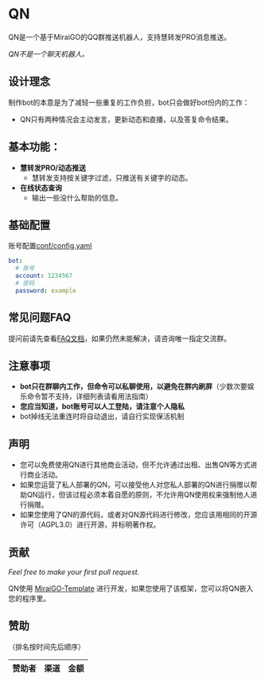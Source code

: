 # QN

QN是一个基于MiraiGO的QQ群推送机器人，支持慧转发PRO消息推送。

*QN不是一个聊天机器人。*

## 设计理念

制作bot的本意是为了减轻一些重复的工作负担，bot只会做好bot份内的工作：

- QN只有两种情况会主动发言，更新动态和直播，以及答复命令结果。

## **基本功能：**

- **慧转发PRO/动态推送**
    - 慧转发支持按关键字过滤，只推送有关键字的动态。
- **在线状态查询**
    - 输出一些没什么帮助的信息。

## 基础配置

账号配置[conf/config.yaml](./conf/config.yaml)
```yaml
bot:
  # 账号
  account: 1234567
  # 密码
  password: example
```

## 常见问题FAQ

提问前请先查看[FAQ文档](/FAQ.md)，如果仍然未能解决，请咨询唯一指定交流群。

## 注意事项

- **bot只在群聊内工作，但命令可以私聊使用，以避免在群内刷屏**（少数次要娱乐命令暂不支持，详细列表请看用法指南）
- **您应当知道，bot账号可以人工登陆，请注意个人隐私**
- bot掉线无法重连时将自动退出，请自行实现保活机制

## 声明

- 您可以免费使用QN进行其他商业活动，但不允许通过出租、出售QN等方式进行商业活动。
- 如果您运营了私人部署的QN，可以接受他人对您私人部署的QN进行捐赠以帮助QN运行，但该过程必须本着自愿的原则，不允许用QN使用权来强制他人进行捐赠。
- 如果您使用了QN的源代码，或者对QN源代码进行修改，您应该用相同的开源许可（AGPL3.0）进行开源，并标明著作权。


## 贡献

*Feel free to make your first pull request.*

QN使用 [MiraiGO-Template](https://github.com/Logiase/MiraiGo-Template) 进行开发，如果您使用了该框架，您可以将QN嵌入您的程序里。

## 赞助

（排名按时间先后顺序）

|赞助者|渠道|金额|
|-----|----|----|


